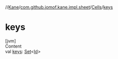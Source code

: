 //[Kane](../../index.md)/[com.github.jomof.kane.impl.sheet](../index.md)/[Cells](index.md)/[keys](keys.md)



# keys  
[jvm]  
Content  
val [keys](keys.md): [Set](https://kotlinlang.org/api/latest/jvm/stdlib/kotlin.collections/-set/index.html)<[Id](../../com.github.jomof.kane.impl/index.md#%5Bcom.github.jomof.kane.impl%2FId%2F%2F%2FPointingToDeclaration%2F%5D%2FClasslikes%2F-661999227)>  



